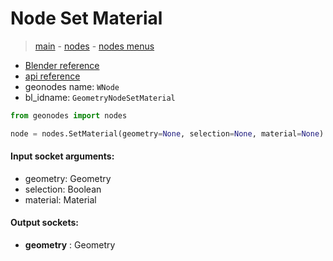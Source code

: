 # Node Set Material

> [main](../structure.md) - [nodes](nodes.md) - [nodes menus](nodes_menus.md)

- [Blender reference](https://docs.blender.org/manual/en/latest/modeling/geometry_nodes/material/set_material.html)
- [api reference](https://docs.blender.org/api/current/bpy.types.GeometryNodeSetMaterial.html)
- geonodes name: `WNode`
- bl_idname: `GeometryNodeSetMaterial`

```python
from geonodes import nodes

node = nodes.SetMaterial(geometry=None, selection=None, material=None)
```

#### Input socket arguments:

- geometry: Geometry
- selection: Boolean
- material: Material

#### Output sockets:

- **geometry** : Geometry

